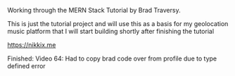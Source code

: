 Working through the MERN Stack Tutorial by Brad Traversy.

This is just the tutorial project and will use this as a basis for my geolocation music platform that I will start building shortly after finishing the tutorial

https://nikkix.me

Finished: Video 64: Had to copy brad code over from profile due to type defined error